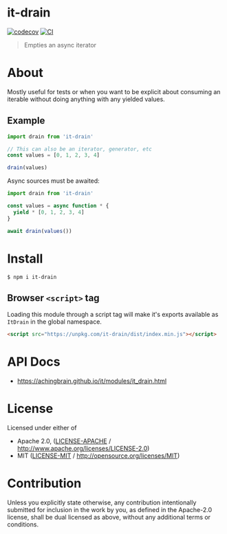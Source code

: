 # it-drain

[![codecov](https://img.shields.io/codecov/c/github/achingbrain/it.svg?style=flat-square)](https://codecov.io/gh/achingbrain/it)
[![CI](https://img.shields.io/github/actions/workflow/status/achingbrain/it/js-test-and-release.yml?branch=main\&style=flat-square)](https://github.com/achingbrain/it/actions/workflows/js-test-and-release.yml?query=branch%3Amain)

> Empties an async iterator

# About

<!--

!IMPORTANT!

Everything in this README between "# About" and "# Install" is automatically
generated and will be overwritten the next time the doc generator is run.

To make changes to this section, please update the @packageDocumentation section
of src/index.js or src/index.ts

To experiment with formatting, please run "npm run docs" from the root of this
repo and examine the changes made.

-->

Mostly useful for tests or when you want to be explicit about consuming an iterable without doing anything with any yielded values.

## Example

```javascript
import drain from 'it-drain'

// This can also be an iterator, generator, etc
const values = [0, 1, 2, 3, 4]

drain(values)
```

Async sources must be awaited:

```javascript
import drain from 'it-drain'

const values = async function * {
  yield * [0, 1, 2, 3, 4]
}

await drain(values())
```

# Install

```console
$ npm i it-drain
```

## Browser `<script>` tag

Loading this module through a script tag will make it's exports available as `ItDrain` in the global namespace.

```html
<script src="https://unpkg.com/it-drain/dist/index.min.js"></script>
```

# API Docs

- <https://achingbrain.github.io/it/modules/it_drain.html>

# License

Licensed under either of

- Apache 2.0, ([LICENSE-APACHE](LICENSE-APACHE) / <http://www.apache.org/licenses/LICENSE-2.0>)
- MIT ([LICENSE-MIT](LICENSE-MIT) / <http://opensource.org/licenses/MIT>)

# Contribution

Unless you explicitly state otherwise, any contribution intentionally submitted for inclusion in the work by you, as defined in the Apache-2.0 license, shall be dual licensed as above, without any additional terms or conditions.
